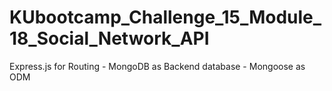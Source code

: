 # KUbootcamp_Challenge_15_Module_18_Social_Network_API
Express.js for Routing - MongoDB as Backend database - Mongoose as ODM

